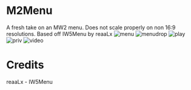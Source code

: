 # M2Menu
A fresh take on an MW2 menu. Does not scale properly on non 16:9 resolutions. Based off IW5Menu by reaaLx
![menu](https://i.imgur.com/2Gg3yz7.jpg)
![menudrop](https://i.imgur.com/UIJnK0f.jpg)
![play](https://i.imgur.com/tQBgJvK.jpg)
![priv](https://i.imgur.com/EE98nEo.jpg)
![video](https://i.imgur.com/PehO22Q.jpg)

# Credits
reaaLx - IW5Menu
